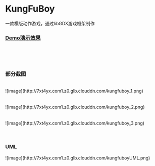 # KungFuBoy
一款横版动作游戏，通过libGDX游戏框架制作
</br>
<h3><a href="http://7xt4yx.com1.z0.glb.clouddn.com/kungfuboy.gif">Demo演示效果</a></h3>
</br></br></br>
<h3>部分截图</h3>
</br>
![image](http://7xt4yx.com1.z0.glb.clouddn.com/kungfuboy_1.png)
</br></br></br>
![image](http://7xt4yx.com1.z0.glb.clouddn.com/kungfuboy_2.png)
</br></br></br>
![image](http://7xt4yx.com1.z0.glb.clouddn.com/kungfuboy_3.png)
</br></br></br>
<h3>UML</h3>
![image](http://7xt4yx.com1.z0.glb.clouddn.com/kungfuboyUML.png)

